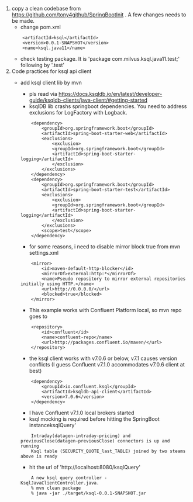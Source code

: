 1. copy a clean codebase from https://github.com/tony4github/SpringBootInit . A few changes needs to be made.
    - change pom.xml
    ```
        <artifactId>ksql</artifactId>
        <version>0.0.1-SNAPSHOT</version>
        <name>ksql.java11</name>
    ```
    - check testing package. It is 'package com.milvus.ksql.java11.test;' following by '.test'
2. Code practices for ksql api client
    - add ksql client lib by mvn
        - pls read via https://docs.ksqldb.io/en/latest/developer-guide/ksqldb-clients/java-client/#getting-started
        - ksqlDB lib crashs springboot dependencies. You need to address exclusions for LogFactory with Logback. 
        ```
            <dependency>
                <groupId>org.springframework.boot</groupId>
                <artifactId>spring-boot-starter-web</artifactId>
                <exclusions>
                    <exclusion>
                    <groupId>org.springframework.boot</groupId>
                    <artifactId>spring-boot-starter-logging</artifactId>
                    </exclusion>
                </exclusions>
            </dependency>
            <dependency>
                <groupId>org.springframework.boot</groupId>
                <artifactId>spring-boot-starter-test</artifactId>
                <exclusions>
                    <exclusion>
                    <groupId>org.springframework.boot</groupId>
                    <artifactId>spring-boot-starter-logging</artifactId>
                    </exclusion>
                </exclusions>
                <scope>test</scope>
            </dependency>
        ```
        - for some reasons, i need to disable mirror block true from mvn settings.xml
        ```
            <mirror>
                <id>maven-default-http-blocker</id>
                <mirrorOf>external:http:*</mirrorOf>
                <name>Pseudo repository to mirror external repositories initially using HTTP.</name>
                <url>http://0.0.0.0/</url>
                <blocked>true</blocked>
            </mirror>
        ```
        - This example works with Confluent Platform local, so mvn repo goes to
        ```
            <repository>
                <id>confluent</id>
                <name>confluent-repo</name>
                <url>http://packages.confluent.io/maven/</url>
		    </repository>
        ```
        - the ksql client works with v7.0.6 or below, v7.1 causes version conflicts (I guess Confluent v7.1.0 accommodates v7.0.6 client at best)
        ```
            <dependency>
                <groupId>io.confluent.ksql</groupId>
                <artifactId>ksqldb-api-client</artifactId>
                <version>7.0.6</version>
            </dependency>
        ```
        - I have Confluent v7.1.0 local brokers started 
        - ksql mocking is required before hitting the SpringBoot instanceksqlQuery'
        ```
            Intraday(datagen-intraday-pricing) and previousClose(datagen-previousClose) connectors is up and running
            Ksql table (SECURITY_QUOTE_last_TABLE) joined by two steams above is ready
        ```
        - hit the url of 'http://localhost:8080/ksqlQuery'

        ```
            A new ksql query controller - KsqlJavaClientController.java. 
            % mvn clean package
            % java -jar ./target/ksql-0.0.1-SNAPSHOT.jar
            
        ```

